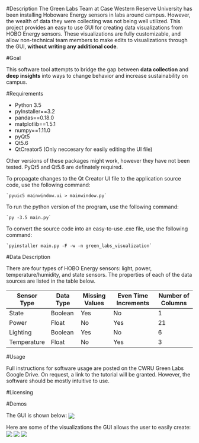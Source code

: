 #Description
The Green Labs Team at Case Western Reserve University has been installing Hoboware Energy sensors in labs around campus.
However, the wealth of data they were collecting was not being well utilized.
This project provides an easy to use GUI for creating data visualizations from HOBO Energy sensors.
These visualizations are fully customizable, and allow non-technical team members to make edits to visualizations through the GUI, **without writing any additional code**.

#Goal

This software tool attempts to bridge the gap between **data collection** and **deep insights** into ways to change behavior and increase sustainability on campus.

#Requirements
* Python 3.5
* pyInstaller==3.2
* pandas==0.18.0
* matplotlib==1.5.1
* numpy==1.11.0
* pyQt5
* Qt5.6
* QtCreator5 (Only neccesary for easily editing the UI file)

Other versions of these packages might work, however they have not been tested. PyQt5 and Qt5.6 are definately required.

To propagate changes to the Qt Creator UI file to the application source code, use the following command:

    `pyuic5 mainwindow.ui > mainwindow.py`

To run the python version of the program, use the following command:

    `py -3.5 main.py`

To convert the source code into an easy-to-use .exe file, use the following command:

    `pyinstaller main.py -F -w -n green_labs_visualization`


#Data Description

There are four types of HOBO Energy sensors: light, power, temperature/humidity, and state sensors. The properties of each of the data sources are listed in the table below.

| Sensor Type | Data Type | Missing Values | Even Time Increments | Number of Columns |
| --- | --- | --- | --- | --- |
| State | Boolean | Yes | No | 1 |
| Power | Float | No | Yes | 21 |
| Lighting | Boolean | Yes | No | 6 |
| Temperature | Float | No | Yes | 3 |

#Usage

Full instructions for software usage are posted on the CWRU Green Labs Google Drive. On request, a link to the tutorial will be granted. However, the software should be mostly intuitive to use.

#Licensing



#Demos

The GUI is shown below:
<img align="center" src="https://cloud.githubusercontent.com/assets/6250320/15837941/9efefafe-2c09-11e6-9d98-e7ac68c50df7.PNG">


Here are some of the visualizations the GUI allows the user to easily create:
<img align="center" src="https://cloud.githubusercontent.com/assets/6250320/15837951/a7f1655c-2c09-11e6-9575-e2f61eaa6a22.png">
<img align="center" src="https://cloud.githubusercontent.com/assets/6250320/15837954/adce343c-2c09-11e6-93b7-01c48aee99be.png">
<img align="center" src="https://cloud.githubusercontent.com/assets/6250320/15837946/a405183a-2c09-11e6-841f-1f3d6e58629b.png">
